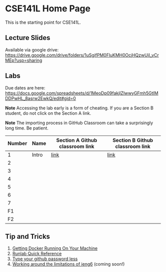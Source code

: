 # CSE141L Home Page

This is the starting point for CSE141L.

## Lecture Slides

Available via google drive: https://drive.google.com/drive/folders/1uSgifPM0FluKMH0OcjHQzwUiI_vCrMEp?usp=sharing

## Labs

Due dates are here: https://docs.google.com/spreadsheets/d/1MeoDp09fakjIZlwwyGFmh5GtIMDDPwHL_8asrw2EwkQ/edit#gid=0

**Note** Accessing the lab early is a form of cheating.  If you are a Section B student, do not click on the Section A link.

**Note** The importing process in GitHub Classroom can take a surprisingly long time.  Be patient.

| Number | Name   | Section A Github classroom link         | Section B Github classroom link         | 
|--------|--------|-----------------------------------------|-----------------------------------------|
| 1      | Intro  | [link](https://classroom.github.com/a/IjkqbBTv) | [link](https://classroom.github.com/a/-VPj3rda) |
| 2      |   |  | |
| 3      |   |    | |
| 4      |   |    | |
| 5      |   |    | |
| 6      |   |    | |
| 7      |   |   | |
| F1      |   |    | |
| F2     |   |   | |

## Tip and Tricks

1. [Getting Docker Running On Your Machine](Getting-Docker.md)
2. [Runlab Quick Reference](runlab-quickref.md)
3. [Type your github password less](https://help.github.com/en/github/using-git/caching-your-github-password-in-git)
4. [Working around the limitations of ieng6](ieng6-fixes.md) (coming soon!)

